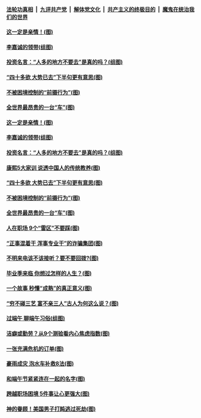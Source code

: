 

####  [法轮功真相](../../../../basic/blob/master/README.md?t=06281602) &nbsp;|&nbsp; [九评共产党](../../../../9ping.md/blob/master/README.md?t=06281602) &nbsp;|&nbsp; [解体党文化](../../../../jtdwh.md/blob/master/README.md?t=06281602)  &nbsp;|&nbsp; [共产主义的终极目的](../../../../gczydzjmd.md/blob/master/README.md?t=06281602) &nbsp;|&nbsp; [魔鬼在统治我们的世界](../../../../mgztzwmdsj.md/blob/master/README.md?t=06281602) 

#### [这一定是亲情！(图)](../pages/p8/937905.md?t=06281602) 

#### [李嘉诚的领带(组图)](../pages/p8/937484.md?t=06281602) 

#### [投资名言：“人多的地方不要去”是真的吗？(组图)](../pages/p8/937855.md?t=06281602) 

#### [“四十多欲 大势已去”下半句更有意思(图)](../pages/p8/937811.md?t=06281602) 

#### [不被困境控制的“前摄行为”(图)](../pages/p8/937145.md?t=06281602) 

#### [全世界最昂贵的一台“车”(图)](../pages/p8/937477.md?t=06281602) 

#### [这一定是亲情！(图)](../pages/p8/937905.md?t=06281602) 

#### [李嘉诚的领带(组图)](../pages/p8/937484.md?t=06281602) 

#### [投资名言：“人多的地方不要去”是真的吗？(组图)](../pages/p8/937855.md?t=06281602) 

#### [康熙5大家训 说透中国人的传统教养(图)](../pages/p8/937696.md?t=06281602) 

#### [“四十多欲 大势已去”下半句更有意思(图)](../pages/p8/937811.md?t=06281602) 

#### [不被困境控制的“前摄行为”(图)](../pages/p8/937145.md?t=06281602) 

#### [全世界最昂贵的一台“车”(图)](../pages/p8/937477.md?t=06281602) 

#### [人在职场 9个“雷区”不要踩(图)](../pages/p8/937766.md?t=06281602) 

#### [“正事混着干 浑事专业干”的诈骗集团(图)](../pages/p8/937732.md?t=06281602) 

#### [不明来电该不该接听？要不要回拨?(图)](../pages/p8/936929.md?t=06281602) 

#### [毕业季来临 你想过怎样的人生？(图)](../pages/p8/937661.md?t=06281602) 

#### [一个故事 秒懂“成熟”的真正意义(图)](../pages/p8/936405.md?t=06281602) 

#### [“穷不碰三艺 富不亲三人”古人为何这么说？(图)](../pages/p8/937602.md?t=06281602) 

#### [过端午 聊端午习俗(组图)](../pages/p8/937246.md?t=06281602) 

#### [洁癖或勤劳？从9个测验看内心焦虑指数(图)](../pages/p8/937558.md?t=06281602) 

#### [一张充满危机的订单(图)](../pages/p8/936981.md?t=06281602) 

#### [豪雨成灾 泡水车补救8法(图)](../pages/p8/937526.md?t=06281602) 

#### [和端午节紧紧连在一起的名字(图)](../pages/p8/937448.md?t=06281602) 

#### [跨越职场困境 5件事让心更强大(图)](../pages/p8/937375.md?t=06281602) 

#### [神的眷顾！美国男子打盹逃过死劫(图)](../pages/p8/936985.md?t=06281602) 

